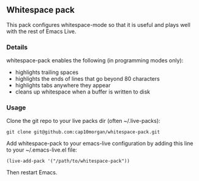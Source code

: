 ## Whitespace pack

This pack configures whitespace-mode so that it is useful and plays well with
the rest of Emacs Live.

### Details

whitespace-pack enables the following (in programming modes only):

* highlights trailing spaces
* highlights the ends of lines that go beyond 80 characters
* highlights tabs anywhere they appear
* cleans up whitespace when a buffer is written to disk

### Usage

Clone the git repo to your live packs dir (often ~/.live-packs):

    git clone git@github.com:cap10morgan/whitespace-pack.git

Add whitespace-pack to your emacs-live configuration by adding this line
to your ~/.emacs-live.el file:

    (live-add-pack '("/path/to/whitespace-pack"))

Then restart Emacs.
